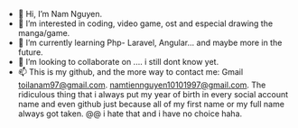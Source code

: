 - 👋 Hi, I’m Nam Nguyen.
- 👀 I’m interested in coding, video game, ost and especial drawing the manga/game.
- 🌱 I’m currently learning Php- Laravel, Angular... and maybe more in the future.
- 💞️ I’m looking to collaborate on .... i still dont know yet.
- 📫 This is my github, and the more way to contact me: Gmail toilanam97@gmail.com. namtiennguyen10101997@gmail.com.
The ridiculous thing that i always put my year of birth in every social account name and even github just because all of my first name or my full name
always got taken. @@ i hate that and i have no choice haha.

<!---
namtiennguyen97/namtiennguyen97 is a ✨ special ✨ repository because its `README.md` (this file) appears on your GitHub profile.
You can click the Preview link to take a look at your changes.
--->
